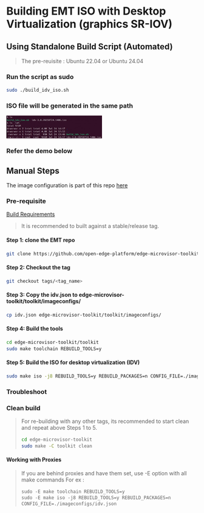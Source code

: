 <!-- Copyright (C) 2025 Intel Corporation -->
# Building EMT ISO with Desktop Virtualization (graphics SR-IOV)

## Using Standalone Build Script (Automated)

> The pre-reuisite : Ubuntu 22.04 or Ubuntu 24.04

### Run the script as sudo
```sh
sudo ./build_idv_iso.sh
```
### ISO file will be generated in the same path

<p align="left">
<img align="center" width=50% height=50% src="docs/emt-idv-iso-out.png" >
</p>
<p align="center">
<em></em>
</p>

### Refer the demo below


## Manual Steps

The image configuration is part of this repo [here](./idv.json)

### Pre-requisite

[Build Requirements](https://github.com/open-edge-platform/edge-microvisor-toolkit/blob/3.0/toolkit/docs/building/prerequisites-ubuntu.md#build-requirements-on-ubuntu)

> It is recommended to built against a stable/release tag.

#### Step 1: clone the EMT repo
```sh
git clone https://github.com/open-edge-platform/edge-microvisor-toolkit
```
#### Step 2: Checkout the tag
```sh
git checkout tags/<tag_name>
```
#### Step 3: Copy the idv.json to edge-microvisor-toolkit/toolkit/imageconfigs/
```sh
cp idv.json edge-microvisor-toolkit/toolkit/imageconfigs/
```
#### Step 4: Build the tools
```sh
cd edge-microvisor-toolkit/toolkit
sudo make toolchain REBUILD_TOOLS=y
```
#### Step 5: Build the ISO for desktop virtualization (IDV) 
```sh
sudo make iso -j8 REBUILD_TOOLS=y REBUILD_PACKAGES=n CONFIG_FILE=./imageconfigs/idv.json
```

### Troubleshoot

### Clean build

> For re-building with any other tags, its recommended to start clean and repeat above Steps 1 to 5.
> ```sh
> cd edge-microvisor-toolkit
> sudo make -C toolkit clean
> ```

#### Working with Proxies

> If you are behind proxies and have them set, use -E option with all make commands
> For ex :
> ```
> sudo -E make toolchain REBUILD_TOOLS=y
> sudo -E make iso -j8 REBUILD_TOOLS=y REBUILD_PACKAGES=n CONFIG_FILE=./imageconfigs/idv.json
> ```
